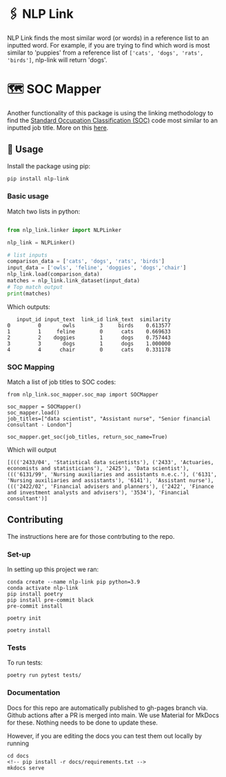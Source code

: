 # 🖇️ NLP Link

NLP Link finds the most similar word (or words) in a reference list to an inputted word. For example, if you are trying to find which word is most similar to 'puppies' from a reference list of `['cats', 'dogs', 'rats', 'birds']`, nlp-link will return 'dogs'.

# 🗺️ SOC Mapper

Another functionality of this package is using the linking methodology to find the [Standard Occupation Classification (SOC)](https://www.ons.gov.uk/methodology/classificationsandstandards/standardoccupationalclassificationsoc) code most similar to an inputted job title. More on this [here](./page1.md).

## 🔨 Usage

Install the package using pip:

```bash
pip install nlp-link
```

### Basic usage

Match two lists in python:

```python

from nlp_link.linker import NLPLinker

nlp_link = NLPLinker()

# list inputs
comparison_data = ['cats', 'dogs', 'rats', 'birds']
input_data = ['owls', 'feline', 'doggies', 'dogs','chair']
nlp_link.load(comparison_data)
matches = nlp_link.link_dataset(input_data)
# Top match output
print(matches)

```

Which outputs:

```
   input_id input_text  link_id link_text  similarity
0         0       owls        3     birds    0.613577
1         1     feline        0      cats    0.669633
2         2    doggies        1      dogs    0.757443
3         3       dogs        1      dogs    1.000000
4         4      chair        0      cats    0.331178

```

### SOC Mapping

Match a list of job titles to SOC codes:

```
from nlp_link.soc_mapper.soc_map import SOCMapper

soc_mapper = SOCMapper()
soc_mapper.load()
job_titles=["data scientist", "Assistant nurse", "Senior financial consultant - London"]

soc_mapper.get_soc(job_titles, return_soc_name=True)
```

Which will output

```
[((('2433/04', 'Statistical data scientists'), ('2433', 'Actuaries, economists and statisticians'), '2425'), 'Data scientist'), ((('6131/99', 'Nursing auxiliaries and assistants n.e.c.'), ('6131', 'Nursing auxiliaries and assistants'), '6141'), 'Assistant nurse'), ((('2422/02', 'Financial advisers and planners'), ('2422', 'Finance and investment analysts and advisers'), '3534'), 'Financial consultant')]
```

## Contributing

The instructions here are for those contrbuting to the repo.

### Set-up

In setting up this project we ran:

```
conda create --name nlp-link pip python=3.9
conda activate nlp-link
pip install poetry
pip install pre-commit black
pre-commit install
```

```
poetry init

```

```
poetry install

```

### Tests

To run tests:

```
poetry run pytest tests/
```

### Documentation

Docs for this repo are automatically published to gh-pages branch via. Github actions after a PR is merged into main. We use Material for MkDocs for these. Nothing needs to be done to update these.

However, if you are editing the docs you can test them out locally by running

```
cd docs
<!-- pip install -r docs/requirements.txt -->
mkdocs serve
```
